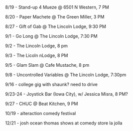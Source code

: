 8/19 - Stand-up 4 Mueze @ 6501 N Western, 7 PM

8/20 - Paper Machete @ The Green Miller, 3 PM

8/27 - Gift of Gab @ The Lincoln Lodge, 9:30 PM

9/1 - Go Long @ The Lincoln Lodge, 7:30 PM

9/2 - The Lincoln Lodge,  8 pm

9/3 - The Licoln nLodge, 8 PM

9/5 - Glam Slam @ Cafe Mustache,  8 pm

9/8 - Uncontrolled Variables @ The Lincoln Lodge, 7:30pm

9/16 - college gig with shaunk? need to drive

9/23-24 - Joystick Bar (Iowa City), w/ Jessica Misra, 8 PM?

9/27 - CHUC @ Beat Kitchen, 9 PM

10/19 - alteraction comedy festival

12/21 - josh ocean thomas shows at comedy store la jolla
